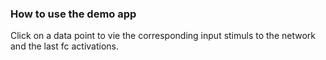 ### How to use the demo app

Click on a data point to vie the corresponding input stimuls to the network and the last fc activations.